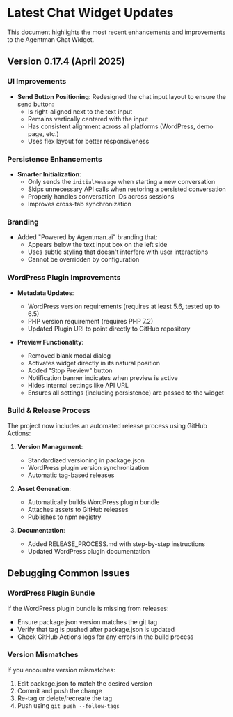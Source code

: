 # Latest Chat Widget Updates

This document highlights the most recent enhancements and improvements to the Agentman Chat Widget.

## Version 0.17.4 (April 2025)

### UI Improvements

- **Send Button Positioning**: Redesigned the chat input layout to ensure the send button:
  - Is right-aligned next to the text input
  - Remains vertically centered with the input
  - Has consistent alignment across all platforms (WordPress, demo page, etc.)
  - Uses flex layout for better responsiveness

### Persistence Enhancements

- **Smarter Initialization**: 
  - Only sends the `initialMessage` when starting a new conversation
  - Skips unnecessary API calls when restoring a persisted conversation
  - Properly handles conversation IDs across sessions
  - Improves cross-tab synchronization

### Branding

- Added "Powered by Agentman.ai" branding that:
  - Appears below the text input box on the left side
  - Uses subtle styling that doesn't interfere with user interactions
  - Cannot be overridden by configuration

### WordPress Plugin Improvements

- **Metadata Updates**:
  - WordPress version requirements (requires at least 5.6, tested up to 6.5)
  - PHP version requirement (requires PHP 7.2)
  - Updated Plugin URI to point directly to GitHub repository
  
- **Preview Functionality**:
  - Removed blank modal dialog
  - Activates widget directly in its natural position
  - Added "Stop Preview" button
  - Notification banner indicates when preview is active
  - Hides internal settings like API URL
  - Ensures all settings (including persistence) are passed to the widget

### Build & Release Process

The project now includes an automated release process using GitHub Actions:

1. **Version Management**:
   - Standardized versioning in package.json
   - WordPress plugin version synchronization
   - Automatic tag-based releases

2. **Asset Generation**:
   - Automatically builds WordPress plugin bundle
   - Attaches assets to GitHub releases
   - Publishes to npm registry

3. **Documentation**:
   - Added RELEASE_PROCESS.md with step-by-step instructions
   - Updated WordPress plugin documentation

## Debugging Common Issues

### WordPress Plugin Bundle

If the WordPress plugin bundle is missing from releases:
- Ensure package.json version matches the git tag
- Verify that tag is pushed after package.json is updated
- Check GitHub Actions logs for any errors in the build process

### Version Mismatches

If you encounter version mismatches:
1. Edit package.json to match the desired version
2. Commit and push the change 
3. Re-tag or delete/recreate the tag
4. Push using `git push --follow-tags`

